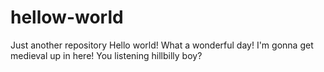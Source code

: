 # hellow-world
Just another repository
Hello world! What a wonderful day! I'm gonna get medieval up in here! You listening hillbilly boy? 
